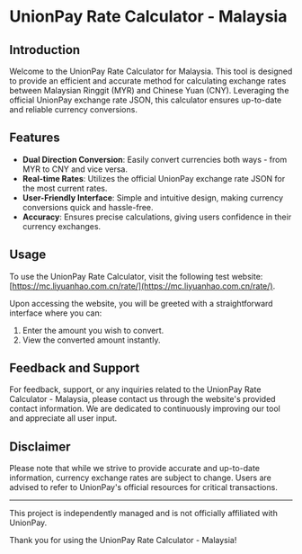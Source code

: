 # UnionPay Rate Calculator - Malaysia

## Introduction
Welcome to the UnionPay Rate Calculator for Malaysia. This tool is designed to provide an efficient and accurate method for calculating exchange rates between Malaysian Ringgit (MYR) and Chinese Yuan (CNY). Leveraging the official UnionPay exchange rate JSON, this calculator ensures up-to-date and reliable currency conversions.

## Features

- **Dual Direction Conversion**: Easily convert currencies both ways - from MYR to CNY and vice versa.
- **Real-time Rates**: Utilizes the official UnionPay exchange rate JSON for the most current rates.
- **User-Friendly Interface**: Simple and intuitive design, making currency conversions quick and hassle-free.
- **Accuracy**: Ensures precise calculations, giving users confidence in their currency exchanges.

## Usage

To use the UnionPay Rate Calculator, visit the following test website: [https://mc.liyuanhao.com.cn/rate/](https://mc.liyuanhao.com.cn/rate/).

Upon accessing the website, you will be greeted with a straightforward interface where you can:

1. Enter the amount you wish to convert.
2. View the converted amount instantly.

## Feedback and Support

For feedback, support, or any inquiries related to the UnionPay Rate Calculator - Malaysia, please contact us through the website's provided contact information. We are dedicated to continuously improving our tool and appreciate all user input.

## Disclaimer

Please note that while we strive to provide accurate and up-to-date information, currency exchange rates are subject to change. Users are advised to refer to UnionPay's official resources for critical transactions.

---

This project is independently managed and is not officially affiliated with UnionPay.

Thank you for using the UnionPay Rate Calculator - Malaysia!
